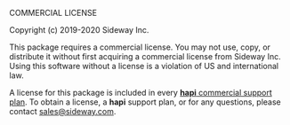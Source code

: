 COMMERCIAL LICENSE

Copyright (c) 2019-2020 Sideway Inc.

This package requires a commercial license. You may not use, copy, or distribute it without first acquiring a commercial license from Sideway Inc. Using this software without a license is a violation of US and international law.

A license for this package is included in every [**hapi** commercial support plan](https://hapi.dev/support). To obtain a license, a **hapi** support plan, or for any questions, please contact [sales@sideway.com](mailto:sales@sideway.com).
